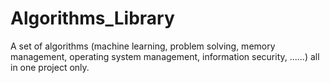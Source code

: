 # Algorithms_Library
A set of algorithms (machine learning, problem solving, memory management, operating system management, information security, ......) all in one project only.

